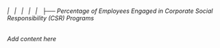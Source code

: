 ###### |   |   |   |   |   ├── Percentage of Employees Engaged in Corporate Social Responsibility (CSR) Programs

*Add content here*